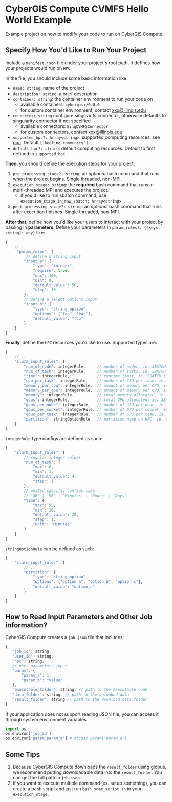 # CyberGIS Compute CVMFS Hello World Example
Example project on how to modify your code to run on CyberGIS Compute.

## Specify How You'd Like to Run Your Project
Include a `manifest.json` file under your project's root path. It defines how your projects would run on `HPC`. 

In the file, you should include some basic information like:
- `name: string`: name of the project
- `description: string`: a brief description
- `container: string`: the container environment to run your code on
  - available containers: `cybergisx/0.8.0`
  - for custom container environment, contact xxx@illinois.edu
- `connector: string` configure singcvmfs connector, otherwise defaults to singularity connector if not specified
    - available connectors: `SingCVMFSConnector`
    - for custom connectors, contact xxx@illinois.edu
- `supported_hpc?: Array<string>`: supported computing resources, see [doc](https://github.com/cybergis/cybergis-compute-core#supported-hpc--computing-resources). Default `['keeling_community']`
- `default_hpc?: string`: default computing resources. Default to first defined in `supported_hpc`

**Then**, you should define the execution steps for your project:
1. `pre_processing_stage?: string`: an *optional* bash command that runs when the project begins. Single threaded, non-MPI.
2. `execution_stage: string`: the **required** bash command that runs in multi-threaded MPI and executes the project.
   - if you'd like to run sbatch command, use `execution_stage_in_raw_sbatch: Array<string>`
3. `post_processing_stage?: string`: an *optional* bash command that runs after execution finishes. Single threaded, non-MPI.

**After that**, define how you'd like your users to interact with your project by passing in **parameters**. Define your parameters in `param_rules?: {[keys: string]: any}` like:
```javascript
{
    // ...
     "param_rules": {
         // define a string input
        "input_a": {
            "type": "integer",
            "require": true,
            "max": 100,
            "min": 0,
            "default_value": 50,
            "step": 10
        },
        // define a select options input
        "input_b": {
            "type": "string_option",
            "options": ["foo", "bar"],
            "default_value": "foo"
        }
    }
}
```

**Finally**, define the `HPC` resources you'd like to use. Supported types are:
```javascript
{
    // ...
    "slurm_input_rules": {
        "num_of_node": integerRule,     // number of nodes, ie. SBATCH nodes
        "num_of_task": integerRule,     // number of tasks, ie. SBATCH ntasks
        "time": integerRule,            // runtime limit, ie. SBATCH time
        "cpu_per_task": integerRule,    // number of CPU per task, ie. SBATCH cpus-per-task
        "memory_per_cpu": integerRule,  // amount of memory per CPU, ie. SBATCH mem-per-cpu
        "memory_per_gpu": integerRule,  // amount of memory per GPU, ie. SBATCH mem-per-gpu
        "memory": integerRule,          // total memory allocated, ie. SBATCH mem
        "gpus": integerRule,            // total GPU allocated, ie. SBATCH gpus
        "gpus_per_node": integerRule,   // number of GPU per node, ie. SBATCH gpus-per-node
        "gpus_per_socket": integerRule, // number of GPU per socket, ie. SBATCH gpus-per-socket
        "gpus_per_task": integerRule,   // number of GPU per task, ie. SBATCH gpus-per-task
        "partition": stringOptionRule   // partition name on HPC, ie. SBATCH partition
    }
}
```

`integerRule` type configs are defined as such:
```javascript
{
    "slurm_input_rules": {
        // regular integer values
        "num_of_task": {
            "max": 6,
            "min": 1,
            "default_value": 4,
            "step": 1
        },
        // united specific configs like
        // 'GB' | 'MB' | 'Minutes' | 'Hours' | 'Days'
        "time": {
            "max": 50,
            "min": 10,
            "default_value": 20,
            "step": 1,
            "unit": "Minutes"
        }
    }
}
```

`stringOptionRule` can be defined as such:
```javascript
{
    "slurm_input_rules": {
        // ...
        "partition": {
            "type": "string_option",
            "options": ["option_a", "option_b", "option_c"],
            "default_value": "option_a"
        }
    }
}
```

## How to Read Input Parameters and Other Job information?
CyberGIS Compute creates a `job.json` file that includes:
```javascript
{
   "job_id": string,
   "user_id": string,
   "hpc": string,
   // user parameters input
   "param": {
       "param_a": 1,
       "param_b": "value"
   },
   "executable_folder": string, // path to the executable code
   "data_folder": string, // path to the uploaded data
   "result_folder": string // path to the download data folder
}
```

If your application does not support reading JSON file, you can access it through system environment variables
```python
import os
os.environ['job_id']
os.environ['param_param_a'] # access param['param_a']
```

## Some Tips
1. Because CyberGIS Compute downloads the `result_folder` using globus, we recommend putting downloadable data into the `result_folder`. You can get the full path in `job.json`.
2. If you want to execute multiple command (ex. setup something), you can create a bash script and just run `bash some_script.sh` in your `execution_stage`.